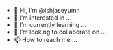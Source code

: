 - 👋 Hi, I’m @ishjaseyumn
- 👀 I’m interested in ...
- 🌱 I’m currently learning ...
- 💞️ I’m looking to collaborate on ...
- 📫 How to reach me ...

<!---
ishjaseyumn/ishjaseyumn is a ✨ special ✨ repository because its `README.md` (this file) appears on your GitHub profile.
You can click the Preview link to take a look at your changes.
--->
